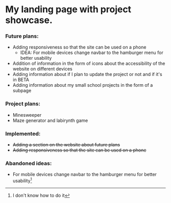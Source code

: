 # My landing page with project showcase.
### Future plans:
- Adding responsiveness so that the site can be used on a phone
    - IDEA: For mobile devices change navbar to the hamburger menu for better usability
- Addition of information in the form of icons about the accessibility of the website on different devices
- Adding information about if I plan to update the project or not and if it's in BETA
- Adding information about my small school projects in the form of a subpage

### Project plans:
- Minesweeper
- Maze generator and labirynth game

### Implemented:
- ~~Adding a section on the website about future plans~~
- ~~Adding responsiveness so that the site can be used on a phone~~
    
### Abandoned ideas: 
- For mobile devices change navbar to the hamburger menu for better usability[^1]
[^1]: I don't know how to do it
